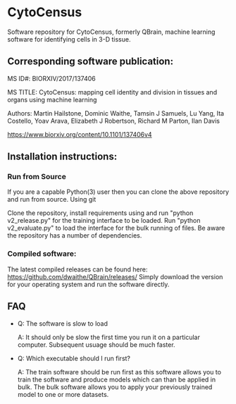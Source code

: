 # CytoCensus

Software repository for CytoCensus, formerly QBrain, machine learning software for identifying cells in 3-D tissue.


## Corresponding software publication:

MS ID#: BIORXIV/2017/137406

MS TITLE: CytoCensus: mapping cell identity and division in tissues and organs using machine learning

Authors: Martin Hailstone, Dominic Waithe, Tamsin J Samuels, Lu Yang, Ita Costello, Yoav Arava, Elizabeth J Robertson, Richard M Parton, Ilan Davis

https://www.biorxiv.org/content/10.1101/137406v4

## Installation instructions:

### Run from Source

If you are a capable Python(3) user then you can clone the above repository and run from source. Using git

Clone the repository, install requirements using  and run "python v2_release.py" for the training interface to be loaded. Run "python v2_evaluate.py" to load the interface for the bulk running of files.
Be aware the repository has a number of dependencies.

### Compiled software:

The latest compiled releases can be found here:
https://github.com/dwaithe/QBrain/releases/
Simply download the version for your operating system and run the software directly.

## FAQ
* Q: The software is slow to load

  A: It should only be slow the first time you run it on a particular computer. Subsequent usuage should be much faster.

* Q: Which executable should I run first? 

  A: The train software should be run first as this software allows you to train the software and produce models which can than be applied in bulk. The bulk software allows you to apply your previously trained model to one or more datasets.
